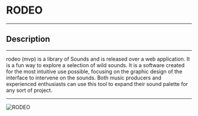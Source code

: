 # RODEO
---
## Description
---

rodeo (mvp) is a library of Sounds and is released over a web application. It is a fun way to explore a selection of wild sounds. It is a software created for the most intuitive use possible, focusing on the graphic design of the interface to intervene on the sounds. Both music producers and experienced enthusiasts can use this tool to expand their sound palette for any sort of project.

---

![RODEO](https://user-images.githubusercontent.com/98758113/164682814-5fae874b-339d-4fc9-bd34-15aaf89ea1b9.png)
